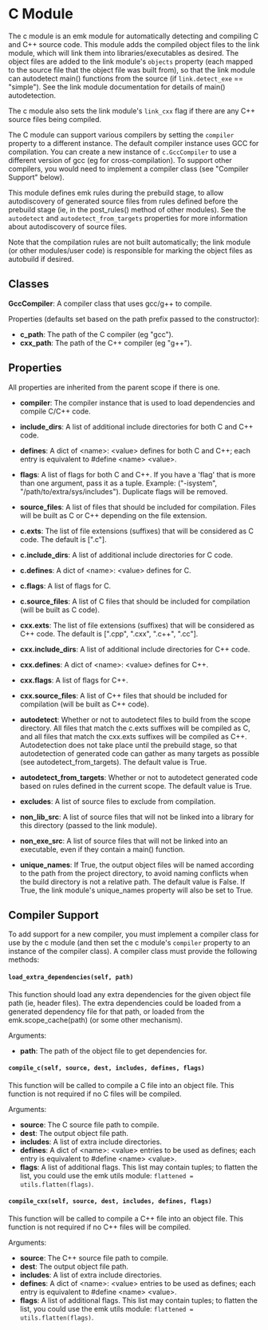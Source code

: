 C Module
========

The c module is an emk module for automatically detecting and compiling C and C++ source code. This module adds the compiled object
files to the link module, which will link them into libraries/executables as desired. The object files are added to the link module's
`objects` property (each mapped to the source file that the object file was built from), so that the link module can autodetect main()
functions from the source (if `link.detect_exe` == "simple"). See the link module documentation for details of main() autodetection.

The c module also sets the link module's `link_cxx` flag if there are any C++ source files being compiled.

The C module can support various compilers by setting the `compiler` property to a different instance. The default compiler instance
uses GCC for compilation. You can create a new instance of `c.GccCompiler` to use a different version of gcc (eg for cross-compilation).
To support other compilers, you would need to implement a compiler class (see "Compiler Support" below).

This module defines emk rules during the prebuild stage, to allow autodiscovery of generated source files
from rules defined before the prebuild stage (ie, in the post_rules() method of other modules). See the
`autodetect` and `autodetect_from_targets` properties for more information about autodiscovery of source files.

Note that the compilation rules are not built automatically; the link module (or other modules/user code)
is responsible for marking the object files as autobuild if desired.

Classes
-------

**GccCompiler**: A compiler class that uses gcc/g++ to compile.

Properties (defaults set based on the path prefix passed to the constructor):
 * **c_path**: The path of the C compiler (eg "gcc").
 * **cxx_path**: The path of the C++ compiler (eg "g++").

Properties
----------
All properties are inherited from the parent scope if there is one.

 * **compiler**: The compiler instance that is used to load dependencies and compile C/C++ code.
 * **include_dirs**: A list of additional include directories for both C and C++ code.
 * **defines**: A dict of &lt;name>: &lt;value> defines for both C and C++; each entry is equivalent to #define &lt;name> &lt;value>.
 * **flags**: A list of flags for both C and C++. If you have a 'flag' that is more than one argument,
              pass it as a tuple. Example: ("-isystem", "/path/to/extra/sys/includes"). Duplicate flags will be removed.
 * **source_files**: A list of files that should be included for compilation. Files will be built as C or C++ depending on the file extension.
  
 * **c.exts**: The list of file extensions (suffixes) that will be considered as C code. The default is [".c"].
 * **c.include_dirs**: A list of additional include directories for C code.
 * **c.defines**: A dict of &lt;name>: &lt;value> defines for C.
 * **c.flags**: A list of flags for C.
 * **c.source_files**: A list of C files that should be included for compilation (will be built as C code).
  
 * **cxx.exts**: The list of file extensions (suffixes) that will be considered as C++ code. The default is [".cpp", ".cxx", ".c++", ".cc"].
 * **cxx.include_dirs**: A list of additional include directories for C++ code.
 * **cxx.defines**: A dict of &lt;name>: &lt;value> defines for C++.
 * **cxx.flags**: A list of flags for C++.
 * **cxx.source_files**: A list of C++ files that should be included for compilation (will be built as C++ code).
  
 * **autodetect**: Whether or not to autodetect files to build from the scope directory. All files that match the
                   c.exts suffixes will be compiled as C, and all files that match the cxx.exts suffixes will be
                   compiled as C++. Autodetection does not take place until the prebuild stage, so that autodetection
                   of generated code can gather as many targets as possible (see autodetect_from_targets).
                   The default value is True.
 * **autodetect_from_targets**: Whether or not to autodetect generated code based on rules defined in the current scope.
                             The default value is True.
 * **excludes**: A list of source files to exclude from compilation.
 * **non_lib_src**: A list of source files that will not be linked into a library for this directory (passed to the link module).
 * **non_exe_src**: A list of source files that will not be linked into an executable, even if they contain a main() function.
 * **unique_names**: If True, the output object files will be named according to the path from the project directory,
                     to avoid naming conflicts when the build directory is not a relative path. The default value
                     is False. If True, the link module's unique_names property will also be set to True.

Compiler Support
----------------

To add support for a new compiler, you must implement a compiler class for use by the c module (and then set the c module's `compiler` property
to an instance of the compiler class). A compiler class must provide the following methods:

#### `load_extra_dependencies(self, path)`
This function should load any extra dependencies for the given object file path (ie, header files). The extra dependencies could be loaded from a generated
dependency file for that path, or loaded from the emk.scope_cache(path) (or some other mechanism).

Arguments:
 * **path**: The path of the object file to get dependencies for.

#### `compile_c(self, source, dest, includes, defines, flags)`
This function will be called to compile a C file into an object file. This function is not required if no C files will be compiled.

Arguments:
 * **source**: The C source file path to compile.
 * **dest**: The output object file path.
 * **includes**: A list of extra include directories.
 * **defines**: A dict of &lt;name>: &lt;value> entries to be used as defines; each entry is equivalent to #define &lt;name> &lt;value>.
 * **flags**: A list of additional flags. This list may contain tuples; to flatten the list, you could use
              the emk utils module: `flattened = utils.flatten(flags)`.

#### `compile_cxx(self, source, dest, includes, defines, flags)`
This function will be called to compile a C++ file into an object file. This function is not required if no C++ files will be compiled.

Arguments:
 * **source**: The C++ source file path to compile.
 * **dest**: The output object file path.
 * **includes**: A list of extra include directories.
 * **defines**: A dict of &lt;name>: &lt;value> entries to be used as defines; each entry is equivalent to #define &lt;name> &lt;value>.
 * **flags**: A list of additional flags. This list may contain tuples; to flatten the list, you could use
              the emk utils module: `flattened = utils.flatten(flags)`.
